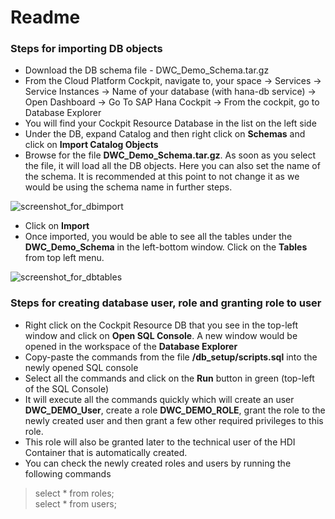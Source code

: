 # Readme

### Steps for importing DB objects

* Download the DB schema file - DWC_Demo_Schema.tar.gz
* From the Cloud Platform Cockpit, navigate to, your space -> Services -> Service Instances -> Name of your database (with hana-db service) -> Open Dashboard -> Go To SAP Hana Cockpit -> From the cockpit, go to Database Explorer
* You will find your Cockpit Resource Database in the list on the left side
* Under the DB, expand Catalog and then right click on **Schemas** and click on **Import Catalog Objects**
* Browse for the file **DWC\_Demo\_Schema.tar.gz**. As soon as you select the file, it will load all the DB objects. Here you can also set the name of the schema. It is recommended at this point to not change it as we would be using the schema name in further steps.

![screenshot_for_dbimport]()

* Click on **Import**
* Once imported, you would be able to see all the tables under the **DWC\_Demo\_Schema** in the left-bottom window. Click on the **Tables** from top left menu. 

![screenshot_for_dbtables]()

### Steps for creating database user, role and granting role to user


* Right click on the Cockpit Resource DB that you see in the top-left window and click on **Open SQL Console**. A new window would be opened in the workspace of the **Database Explorer**
* Copy-paste the commands from the file **/db_setup/scripts.sql** into the newly opened SQL console
* Select all the commands and click on the **Run** button in green (top-left of the SQL Console)
* It will execute all the commands quickly which will create an user **DWC\_DEMO\_User**, create a role **DWC\_DEMO\_ROLE**, grant the role to the newly created user and then grant a few other required privileges to this role.
* This role will also be granted later to the technical user of the HDI Container that is automatically created.
* You can check the newly created roles and users by running the following commands  
> select * from roles;  
> select * from users;
